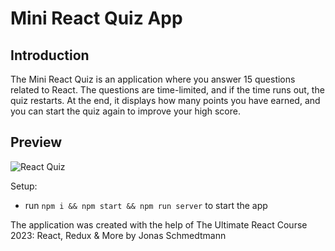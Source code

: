 # Mini React Quiz App

## Introduction
The Mini React Quiz is an application where you answer 15 questions related to React. The questions are time-limited, and if the time runs out, the quiz restarts. At the end, it displays how many points you have earned, and you can start the quiz again to improve your high score.


## Preview
![React Quiz](https://i.ibb.co/dQ6HXxV/React-gif.gif)

Setup:
- run ```npm i && npm start && npm run server```  to start the app



The application was created with the help of The Ultimate React Course 2023: React, Redux & More by Jonas Schmedtmann

